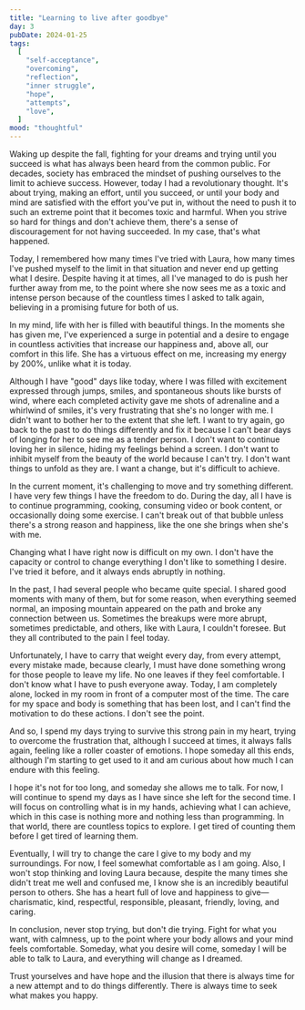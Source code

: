 ```yaml
---
title: "Learning to live after goodbye"
day: 3
pubDate: 2024-01-25
tags:
  [
    "self-acceptance",
    "overcoming",
    "reflection",
    "inner struggle",
    "hope",
    "attempts",
    "love",
  ]
mood: "thoughtful"
---
```


Waking up despite the fall, fighting for your dreams and trying until you succeed is what has always been heard from the common public. For decades, society has embraced the mindset of pushing ourselves to the limit to achieve success. However, today I had a revolutionary thought. It's about trying, making an effort, until you succeed, or until your body and mind are satisfied with the effort you've put in, without the need to push it to such an extreme point that it becomes toxic and harmful. When you strive so hard for things and don't achieve them, there's a sense of discouragement for not having succeeded. In my case, that's what happened.

Today, I remembered how many times I've tried with Laura, how many times I've pushed myself to the limit in that situation and never end up getting what I desire. Despite having it at times, all I've managed to do is push her further away from me, to the point where she now sees me as a toxic and intense person because of the countless times I asked to talk again, believing in a promising future for both of us.

In my mind, life with her is filled with beautiful things. In the moments she has given me, I've experienced a surge in potential and a desire to engage in countless activities that increase our happiness and, above all, our comfort in this life. She has a virtuous effect on me, increasing my energy by 200%, unlike what it is today.

Although I have "good" days like today, where I was filled with excitement expressed through jumps, smiles, and spontaneous shouts like bursts of wind, where each completed activity gave me shots of adrenaline and a whirlwind of smiles, it's very frustrating that she's no longer with me. I didn't want to bother her to the extent that she left. I want to try again, go back to the past to do things differently and fix it because I can't bear days of longing for her to see me as a tender person. I don't want to continue loving her in silence, hiding my feelings behind a screen. I don't want to inhibit myself from the beauty of the world because I can't try. I don't want things to unfold as they are. I want a change, but it's difficult to achieve.

In the current moment, it's challenging to move and try something different. I have very few things I have the freedom to do. During the day, all I have is to continue programming, cooking, consuming video or book content, or occasionally doing some exercise. I can't break out of that bubble unless there's a strong reason and happiness, like the one she brings when she's with me.

Changing what I have right now is difficult on my own. I don't have the capacity or control to change everything I don't like to something I desire. I've tried it before, and it always ends abruptly in nothing.

In the past, I had several people who became quite special. I shared good moments with many of them, but for some reason, when everything seemed normal, an imposing mountain appeared on the path and broke any connection between us. Sometimes the breakups were more abrupt, sometimes predictable, and others, like with Laura, I couldn't foresee. But they all contributed to the pain I feel today.

Unfortunately, I have to carry that weight every day, from every attempt, every mistake made, because clearly, I must have done something wrong for those people to leave my life. No one leaves if they feel comfortable. I don't know what I have to push everyone away. Today, I am completely alone, locked in my room in front of a computer most of the time. The care for my space and body is something that has been lost, and I can't find the motivation to do these actions. I don't see the point.

And so, I spend my days trying to survive this strong pain in my heart, trying to overcome the frustration that, although I succeed at times, it always falls again, feeling like a roller coaster of emotions. I hope someday all this ends, although I'm starting to get used to it and am curious about how much I can endure with this feeling.

I hope it's not for too long, and someday she allows me to talk. For now, I will continue to spend my days as I have since she left for the second time. I will focus on controlling what is in my hands, achieving what I can achieve, which in this case is nothing more and nothing less than programming. In that world, there are countless topics to explore. I get tired of counting them before I get tired of learning them.

Eventually, I will try to change the care I give to my body and my surroundings. For now, I feel somewhat comfortable as I am going. Also, I won't stop thinking and loving Laura because, despite the many times she didn't treat me well and confused me, I know she is an incredibly beautiful person to others. She has a heart full of love and happiness to give—charismatic, kind, respectful, responsible, pleasant, friendly, loving, and caring.

In conclusion, never stop trying, but don't die trying. Fight for what you want, with calmness, up to the point where your body allows and your mind feels comfortable. Someday, what you desire will come, someday I will be able to talk to Laura, and everything will change as I dreamed.

Trust yourselves and have hope and the illusion that there is always time for a new attempt and to do things differently. There is always time to seek what makes you happy.
